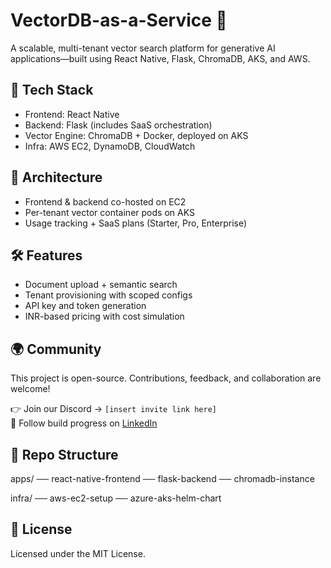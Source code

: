 # VectorDB-as-a-Service 🧠

A scalable, multi-tenant vector search platform for generative AI applications—built using React Native, Flask, ChromaDB, AKS, and AWS.

## 🚀 Tech Stack
- Frontend: React Native
- Backend: Flask (includes SaaS orchestration)
- Vector Engine: ChromaDB + Docker, deployed on AKS
- Infra: AWS EC2, DynamoDB, CloudWatch

## 🧱 Architecture
- Frontend & backend co-hosted on EC2
- Per-tenant vector container pods on AKS
- Usage tracking + SaaS plans (Starter, Pro, Enterprise)

## 🛠 Features
- Document upload + semantic search
- Tenant provisioning with scoped configs
- API key and token generation
- INR-based pricing with cost simulation

## 🌍 Community
This project is open-source. Contributions, feedback, and collaboration are welcome!

👉 Join our Discord → `[insert invite link here]`  
📣 Follow build progress on [LinkedIn](https://www.linkedin.com/in/ramanjeet-singh-b769ba88/)


## 📂 Repo Structure
apps/ ── react-native-frontend 
      ── flask-backend 
      ── chromadb-instance


infra/ ── aws-ec2-setup 
       ── azure-aks-helm-chart


## 📃 License
Licensed under the MIT License.
